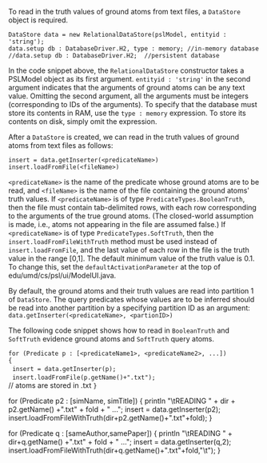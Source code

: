 To read in the truth values of ground atoms from text files, a `DataStore` object is required. 

`DataStore data = new RelationalDataStore(pslModel, entityid : 'string');`<br/>
`data.setup db : DatabaseDriver.H2, type : memory; //in-memory database` <br/>
`//data.setup db : DatabaseDriver.H2;  //persistent database`<br/>

In the code snippet above, the `RelationalDataStore` constructor takes a PSLModel object as its first argument. `entityid : 'string'` in the second argument indicates that the arguments of ground atoms can be any text value. Omitting the second argument, all the arguments must be integers (corresponding to IDs of the arguments). To specify that the database must store its contents in RAM, use the `type : memory` expression. To store its contents on disk, simply omit the expression. 

After a `DataStore` is created, we can read in the truth values of ground atoms from text files as follows:

`insert = data.getInserter(<predicateName>)` <br/>
`insert.loadFromFile(<fileName>)`

`<predicateName>` is the name of the predicate whose ground atoms are to be read,  and `<fileName>` is the name of the file containing the ground atoms' truth values. If `<predicateName>` is of type `PredicateTypes.BooleanTruth`, then the file must contain tab-delimited rows, with each row corresponding to the arguments of the true ground atoms. (The closed-world assumption is made, i.e., atoms not appearing in the file are assumed false.) If `<predicateName>` is of type `PredicateTypes.SoftTruth`, then the `insert.loadFromFileWithTruth` method must be used instead of `insert.loadFromFile`, and the last value of each row in the file is the truth value in the range [0,1]. The default minimum value of the truth value is 0.1. To change this, set the `defaultActivationParameter` at the top of edu/umd/cs/psl/ui/ModelUI.java.

By default, the ground atoms and their truth values are read into partition 1 of `DataStore`. The query predicates whose values are to be inferred should be read into another partition by a specifying partition ID as an argument: `data.getInserter(<predicateName>, <partionID>)`

The following code snippet shows how to read in `BooleanTruth` and `SoftTruth` evidence ground atoms and `SoftTruth` query atoms.

`for (Predicate p : [<predicateName1>, <predicateName2>, ...])`<br/>
`{`<br/>
&nbsp;&nbsp;`insert = data.getInserter(p);`<br/>
&nbsp;&nbsp;`insert.loadFromFile(p.getName()+".txt");`<br/> //<predicateName> atoms are stored in <predicateName1>.txt
`}`<br/>

for (Predicate p2 : [simName, simTitle])
{
  println "\tREADING " + dir + p2.getName() +".txt" + fold + " ...";
  insert = data.getInserter(p2);
  insert.loadFromFileWithTruth(dir+p2.getName()+".txt"+fold);
}

for (Predicate q : [sameAuthor,samePaper])
{
   println "\tREADING " + dir+q.getName() +".txt" + fold + " ...";
   insert = data.getInserter(q,2);
   insert.loadFromFileWithTruth(dir+q.getName()+".txt"+fold,"\t");
}








